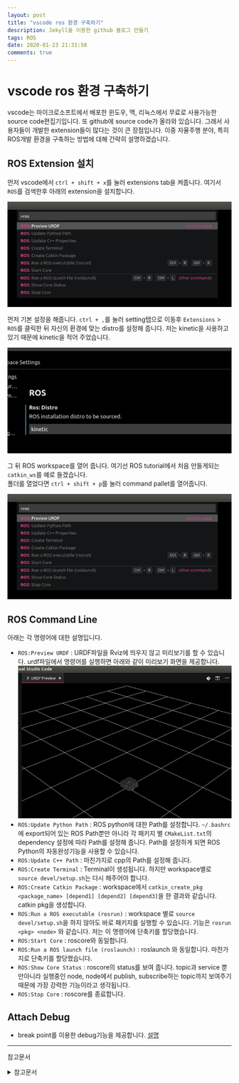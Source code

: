 ```yaml
---
layout: post
title: "vscode ros 환경 구축하기"
description: Jekyll을 이용한 github 블로그 만들기
tags: ROS
date: 2020-01-23 21:31:58
comments: true
---
```

# vscode ros 환경 구축하기

vscode는 마이크로소프트에서 배포한 윈도우, 맥, 리눅스에서 무료로 사용가능한 source code편집기입니다. 또 github에 source code가 올라와 있습니다. 그래서 사용자들이 개발한 extension들이 많다는 것이 큰 장점입니다. 이중 자율주행 분야, 특히 ROS개발 환경을 구축하는 방법에 대해 간략히 설명하겠습니다.

## ROS Extension 설치

먼저 vscode에서 `ctrl + shift + x`를 눌러 extensions tab을 켜줍니다. 여기서 `ROS`를 검색한후 아래의 extension을 설치합니다.

![](/../image/vscode_ros_commandline.png)

먼저 기본 설정을 해줍니다. `ctrl + ,`를 눌러 setting탭으로 이동후 `Extensions` > `ROS`를 클릭한 뒤 자신의 환경에 맞는 distro를 설정해 줍니다. 저는 kinetic을 사용하고 있기 때문에 kinetic을 적어 주었습니다.

![](/../image/ros_distro.png)

그 뒤 ROS workspace를 열어 줍니다. 여기선 ROS tutorial에서 처음 만들게되는 `catkin_ws`를 예로 들겠습니다.  
폴더를 열었다면 `ctrl + shift + p`를 눌러 command pallet를 열어줍니다.

![](/../image/update_path.png)

## ROS Command Line

아래는 각 명령어에 대한 설명입니다.

- `ROS:Preview URDF` : URDF파일을 Rviz에 띄우지 않고 미리보기를 할 수 있습니다. urdf파일에서 명령어를 실행하면 아래와 같이 미리보기 화면을 제공합니다.
![](/../image/ros_urdf_preview_in_vscode.png)
- `ROS:Update Python Path` : ROS python에 대한 Path를 설정합니다. `~/.bashrc`에 export되어 있는 ROS Path뿐만 아니라 각 패키지 별 `CMakeList.txt`의 dependency 설정에 따라 Path를 설정해 줍니다. Path를 설정하게 되면 ROS Python의 자동완성기능을 사용할 수 있습니다.
- `ROS:Update C++ Path` : 마친가지로 cpp의 Path를 설정해 줍니다.
- `ROS:Create Terminal` : Terminal이 생성됩니다. 하지만 workspace별로 `source devel/setup.sh`는 다시 해주어야 합니다.
- `ROS:Create Catkin Package` : workspace에서 `catkin_create_pkg <package_name> [depend1] [depend2] [depend3]`을 한 결과와 같습니다. catkin pkg을 생성합니다.
- `ROS:Run a ROS executable (rosrun)` : workspace 별로 `source devel/setup.sh`을 하지 않아도 바로 패키지를 실행할 수 있습니다. 기능은 `rosrun <pkg> <node>` 와 같습니다. 저는 이 명령어에 단축키를 할당했습니다.
- `ROS:Start Core` : roscore와 동일합니다.
- `ROS:Run a ROS launch file (roslaunch)` : roslaunch 와 동일합니다. 마찬가지로 단축키를 할당했습니다.
- `ROS:Show Core Status` : roscore의 status를 보여 줍니다. topic과 service 뿐만아니라 실행중인 node, node에서 publish, subscribe하는 topic까지 보여주기 때문에 가장 강력한 기능이라고 생각됩니다.
- `ROS:Stop Core` : roscore를 종료합니다.

## Attach Debug

- break point를 이용한 debug기능을 제공합니다. [설명](https://github.com/ms-iot/vscode-ros/blob/master/doc/debug-support.md#attach)

---
참고문서
<details>
<summary>참고문서</summary>
<div markdown="1">
- [Extensions:ROS](https://marketplace.visualstudio.com/items?itemName=ms-iot.vscode-ros)
</div>
</details>